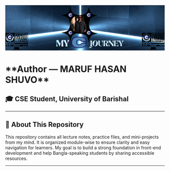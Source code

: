 <div align="center">
  <img src="c-radme.png" alt="Maruf Hasan Shuvo"/>
</div>

<h1>**Author — MARUF HASAN SHUVO** </h1> 
<h2>🎓 CSE Student, University of Barishal</h2>

---

## 📌 About This Repository

This repository contains all lecture notes, practice files, and mini-projects from my mind. It is organized module-wise to ensure clarity and easy navigation for learners. My goal is to build a strong foundation in front-end development and help Bangla-speaking students by sharing accessible resources.

---
